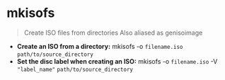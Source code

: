 # mkisofs
> Create ISO files from directories
> Also aliased as genisoimage
- **Create an ISO from a directory:**
mkisofs -o `filename.iso` `path/to/source_directory`
- **Set the disc label when creating an ISO:**
mkisofs -o `filename.iso` -V `"label_name"` `path/to/source_directory`
